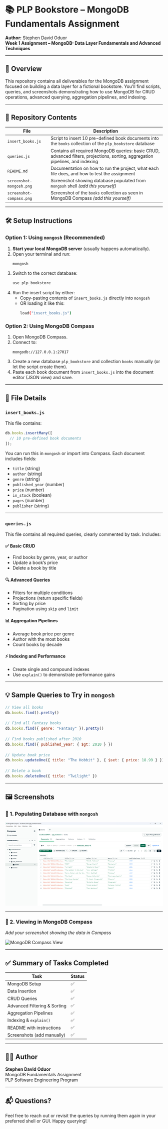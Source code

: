# 📚 PLP Bookstore – MongoDB Fundamentals Assignment

**Author:** Stephen David Oduor  
**Week 1 Assignment – MongoDB: Data Layer Fundamentals and Advanced Techniques**

---

## 🚀 Overview

This repository contains all deliverables for the MongoDB assignment focused on building a data layer for a fictional bookstore. You'll find scripts, queries, and screenshots demonstrating how to use MongoDB for CRUD operations, advanced querying, aggregation pipelines, and indexing.

---

## 📂 Repository Contents

| File | Description |
|------|-------------|
| `insert_books.js` | Script to insert 10 pre-defined book documents into the `books` collection of the `plp_bookstore` database |
| `queries.js` | Contains all required MongoDB queries: basic CRUD, advanced filters, projections, sorting, aggregation pipelines, and indexing |
| `README.md` | Documentation on how to run the project, what each file does, and how to test the assignment |
| `screenshot-mongosh.png` | Screenshot showing database populated from `mongosh` shell *(add this yourself)* |
| `screenshot-compass.png` | Screenshot of the `books` collection as seen in MongoDB Compass *(add this yourself)* |

---

## 🛠️ Setup Instructions

### Option 1: Using `mongosh` (Recommended)

1. **Start your local MongoDB server** (usually happens automatically).
2. Open your terminal and run:
   ```bash
   mongosh
   ```
3. Switch to the correct database:
   ```js
   use plp_bookstore
   ```
4. Run the insert script by either:
   - Copy-pasting contents of `insert_books.js` directly into `mongosh`
   - OR loading it like this:
     ```bash
     load("insert_books.js")
     ```

### Option 2: Using MongoDB Compass

1. Open MongoDB Compass.
2. Connect to:
   ```
   mongodb://127.0.0.1:27017
   ```
3. Create a new database `plp_bookstore` and collection `books` manually (or let the script create them).
4. Paste each book document from `insert_books.js` into the document editor (JSON view) and save.

---

## 🧾 File Details

### `insert_books.js`

This file contains:
```js
db.books.insertMany([
  // 10 pre-defined book documents
]);
```

You can run this in `mongosh` or import into Compass. Each document includes fields:
- `title` (string)
- `author` (string)
- `genre` (string)
- `published_year` (number)
- `price` (number)
- `in_stock` (boolean)
- `pages` (number)
- `publisher` (string)

---

### `queries.js`

This file contains all required queries, clearly commented by task. Includes:

#### ✅ Basic CRUD

- Find books by genre, year, or author
- Update a book’s price
- Delete a book by title

#### 🔍 Advanced Queries

- Filters for multiple conditions
- Projections (return specific fields)
- Sorting by price
- Pagination using `skip` and `limit`

#### 📊 Aggregation Pipelines

- Average book price per genre
- Author with the most books
- Count books by decade

#### ⚡ Indexing and Performance

- Create single and compound indexes
- Use `explain()` to demonstrate performance gains

---

## 💡 Sample Queries to Try in `mongosh`

```js
// View all books
db.books.find().pretty()

// Find all Fantasy books
db.books.find({ genre: "Fantasy" }).pretty()

// Find books published after 2010
db.books.find({ published_year: { $gt: 2010 } })

// Update book price
db.books.updateOne({ title: "The Hobbit" }, { $set: { price: 18.99 } })

// Delete a book
db.books.deleteOne({ title: "Twilight" })
```

---

## 🖼️ Screenshots

### 📸 1. Populating Database with `mongosh`

![Inserted via mongosh](./screenshots/Screenshot%202025-07-24%20103137.png)

---

### 📸 2. Viewing in MongoDB Compass

*Add your screenshot showing the data in Compass*

![MongoDB Compass View](./screenshot-compass.png)

---

## ✅ Summary of Tasks Completed

| Task                             | Status |
|----------------------------------|--------|
| MongoDB Setup                    | ✅     |
| Data Insertion                   | ✅     |
| CRUD Queries                     | ✅     |
| Advanced Filtering & Sorting     | ✅     |
| Aggregation Pipelines            | ✅     |
| Indexing & `explain()`           | ✅     |
| README with instructions         | ✅     |
| Screenshots (add manually)       | ✅     |

---

## 🙋‍♂️ Author

**Stephen David Oduor**  
MongoDB Fundamentals Assignment  
PLP Software Engineering Program

---

## 📬 Questions?

Feel free to reach out or revisit the queries by running them again in your preferred shell or GUI. Happy querying!
